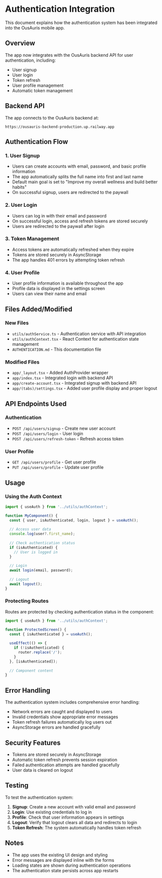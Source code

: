 # Authentication Integration

This document explains how the authentication system has been integrated into the OusAuris mobile app.

## Overview

The app now integrates with the OusAuris backend API for user authentication, including:
- User signup
- User login  
- Token refresh
- User profile management
- Automatic token management

## Backend API

The app connects to the OusAuris backend at:
```
https://ousauris-backend-production.up.railway.app
```

## Authentication Flow

### 1. User Signup
- Users can create accounts with email, password, and basic profile information
- The app automatically splits the full name into first and last name
- Default main goal is set to "Improve my overall wellness and build better habits"
- On successful signup, users are redirected to the paywall

### 2. User Login
- Users can log in with their email and password
- On successful login, access and refresh tokens are stored securely
- Users are redirected to the paywall after login

### 3. Token Management
- Access tokens are automatically refreshed when they expire
- Tokens are stored securely in AsyncStorage
- The app handles 401 errors by attempting token refresh

### 4. User Profile
- User profile information is available throughout the app
- Profile data is displayed in the settings screen
- Users can view their name and email

## Files Added/Modified

### New Files
- `utils/authService.ts` - Authentication service with API integration
- `utils/authContext.tsx` - React Context for authentication state management
- `AUTHENTICATION.md` - This documentation file

### Modified Files
- `app/_layout.tsx` - Added AuthProvider wrapper
- `app/index.tsx` - Integrated login with backend API
- `app/create-account.tsx` - Integrated signup with backend API
- `app/(tabs)/settings.tsx` - Added user profile display and proper logout

## API Endpoints Used

### Authentication
- `POST /api/users/signup` - Create new user account
- `POST /api/users/login` - User login
- `POST /api/users/refresh-token` - Refresh access token

### User Profile
- `GET /api/users/profile` - Get user profile
- `PUT /api/users/profile` - Update user profile

## Usage

### Using the Auth Context
```typescript
import { useAuth } from '../utils/authContext';

function MyComponent() {
  const { user, isAuthenticated, login, logout } = useAuth();
  
  // Access user data
  console.log(user?.first_name);
  
  // Check authentication status
  if (isAuthenticated) {
    // User is logged in
  }
  
  // Login
  await login(email, password);
  
  // Logout
  await logout();
}
```

### Protecting Routes
Routes are protected by checking authentication status in the component:

```typescript
import { useAuth } from '../utils/authContext';

function ProtectedScreen() {
  const { isAuthenticated } = useAuth();
  
  useEffect(() => {
    if (!isAuthenticated) {
      router.replace('/');
    }
  }, [isAuthenticated]);
  
  // Component content
}
```

## Error Handling

The authentication system includes comprehensive error handling:
- Network errors are caught and displayed to users
- Invalid credentials show appropriate error messages
- Token refresh failures automatically log users out
- AsyncStorage errors are handled gracefully

## Security Features

- Tokens are stored securely in AsyncStorage
- Automatic token refresh prevents session expiration
- Failed authentication attempts are handled gracefully
- User data is cleared on logout

## Testing

To test the authentication system:

1. **Signup**: Create a new account with valid email and password
2. **Login**: Use existing credentials to log in
3. **Profile**: Check that user information appears in settings
4. **Logout**: Verify that logout clears all data and redirects to login
5. **Token Refresh**: The system automatically handles token refresh

## Notes

- The app uses the existing UI design and styling
- Error messages are displayed inline with the forms
- Loading states are shown during authentication operations
- The authentication state persists across app restarts 